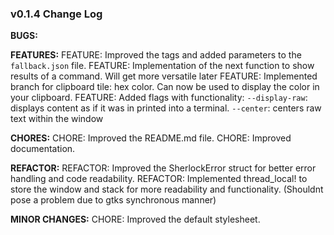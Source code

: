 ### v0.1.4 Change Log
**BUGS:**

**FEATURES:**
FEATURE: Improved the tags and added parameters to the `fallback.json` file.
FEATURE: Implementation of the next function to show results of a command. Will get more versatile later
FEATURE: Implemented branch for clipboard tile: hex color. Can now be used to display the color in your clipboard.
FEATURE: Added flags with functionality: `--display-raw`: displays content as if it was in printed into a terminal. `--center`: centers raw text within the window

**CHORES:**
CHORE: Improved the README.md file.
CHORE: Improved documentation.

**REFACTOR:**
REFACTOR: Improved the SherlockError struct for better error handling and code readability.
REFACTOR: Implemented thread_local! to store the window and stack for more readability and functionality. (Shouldnt pose a problem due to gtks synchronous manner)

**MINOR CHANGES:**
CHORE: Improved the default stylesheet.

